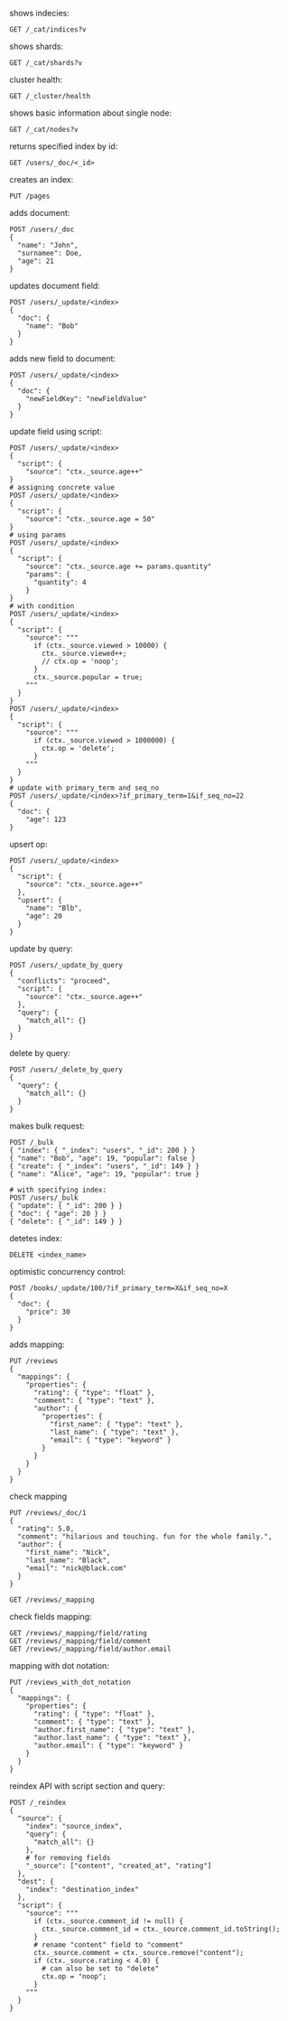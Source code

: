 shows indecies:
```
GET /_cat/indices?v
```
shows shards:
```
GET /_cat/shards?v
```
cluster health:
```
GET /_cluster/health
```
shows basic information about single node:
```
GET /_cat/nodes?v
```
returns specified index by id:
```
GET /users/_doc/<_id>
```
creates an index:
```
PUT /pages
```
adds document:
```
POST /users/_doc
{
  "name": "John",
  "surnamee": Doe,
  "age": 21
}
```
updates document field:
```
POST /users/_update/<index>
{
  "doc": {
    "name": "Bob"
  }
}
```
adds new field to document:
```
POST /users/_update/<index>
{
  "doc": {
    "newFieldKey": "newFieldValue"
  }
}
```
update field using script:
```
POST /users/_update/<index>
{
  "script": {
    "source": "ctx._source.age++"
}
# assigning concrete value
POST /users/_update/<index>
{
  "script": {
    "source": "ctx._source.age = 50"
}
# using params
POST /users/_update/<index>
{
  "script": {
    "source": "ctx._source.age += params.quantity"
    "params": {
      "quantity": 4
    }
}
# with condition
POST /users/_update/<index>
{
  "script": {
    "source": """
      if (ctx._source.viewed > 10000) {
        ctx._source.viewed++;
        // ctx.op = 'noop';
      }
      ctx._source.popular = true;
    """
  }
}
POST /users/_update/<index>
{
  "script": {
    "source": """
      if (ctx._source.viewed > 1000000) {
        ctx.op = 'delete';
      }
    """
  }
}
# update with primary_term and seq_no
POST /users/_update/<index>?if_primary_term=1&if_seq_no=22
{
  "doc": {
    "age": 123
}
```
upsert op:
```
POST /users/_update/<index>
{
  "script": {
    "source": "ctx._source.age++"
  },
  "upsert": {
    "name": "Blb",
    "age": 20
  }
}
```
update by query:
```
POST /users/_update_by_query
{
  "conflicts": "proceed",
  "script": {
    "source": "ctx._source.age++" 
  },
  "query": {
    "match_all": {}
  }
}
```
delete by query:
```
POST /users/_delete_by_query
{
  "query": {
    "match_all": {}
  }
}
```
makes bulk request:
```
POST /_bulk
{ "index": { "_index": "users", "_id": 200 } }
{ "name": "Bob", "age": 19, "popular": false }
{ "create": { "_index": "users", "_id": 149 } }
{ "name": "Alice", "age": 19, "popular": true }

# with specifying index:
POST /users/_bulk
{ "update": { "_id": 200 } }
{ "doc": { "age": 20 } }
{ "delete": { "_id": 149 } }
```

detetes index:
```
DELETE <index_name>
```
optimistic concurrency control:
```
POST /books/_update/100/?if_primary_term=X&if_seq_no=X
{
  "doc": {
    "price": 30
  }
}
```
adds mapping:
```
PUT /reviews
{
  "mappings": {
    "properties": {
      "rating": { "type": "float" },
      "comment": { "type": "text" },
      "author": {
        "properties": {
          "first_name": { "type": "text" },
          "last_name": { "type": "text" },
          "email": { "type": "keyword" }
        }
      }
    }
  }
}
```
check mapping
```
PUT /reviews/_doc/1
{
  "rating": 5.0,
  "comment": "hilarious and touching. fun for the whole family.",
  "author": {
    "first_name": "Nick",
    "last_name": "Black",
    "email": "nick@black.com"
  }
}
```
```
GET /reviews/_mapping
```
check fields mapping:
```
GET /reviews/_mapping/field/rating
GET /reviews/_mapping/field/comment
GET /reviews/_mapping/field/author.email
```
mapping with dot notation:
```
PUT /reviews_with_dot_notation
{
  "mappings": {
    "properties": {
      "rating": { "type": "float" },
      "comment": { "type": "text" },
      "author.first_name": { "type": "text" },
      "author.last_name": { "type": "text" },
      "author.email": { "type": "keyword" }
    }
  }
}
```
reindex API with script section and query:
```
POST /_reindex
{
  "source": {
    "index": "source_index",
    "query": {
      "match_all": {}
    },
    # for removing fields
    "_source": ["content", "created_at", "rating"]
  },
  "dest": {
    "index": "destination_index"
  },
  "script": {
    "source": """
      if (ctx._source.comment_id != null) {
        ctx._source.comment_id = ctx._source.comment_id.toString();
      }
      # rename "content" field to "comment"
      ctx._source.comment = ctx._source.remove("content");
      if (ctx._source.rating < 4.0) {
        # can also be set to "delete"
        ctx.op = "noop";
      }
    """
  }
}
```
